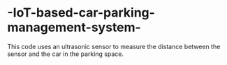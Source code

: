 # -IoT-based-car-parking-management-system-
This code uses an ultrasonic sensor to measure the distance between the sensor and the car in the parking space.
